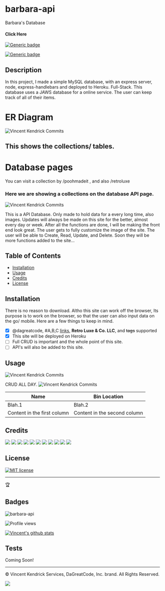 # barbara-api
Barbara's Database

#### Click Here
[![Generic badge](https://img.shields.io/badge/WebSite-Heroku-purple.svg)](https://retroluxe.herokuapp.com/)

[![Generic badge](https://img.shields.io/badge/Repo_Link-Github-<COLOR>.svg)](https://github.com/dagreatcode/barbara-api.git)


<!-- [Website Page](https://retroluxe.herokuapp.com/) -->

<!-- 
[Github Link](https://github.com/dagreatcode/barbara-api.git) -->




## Description 

In this project, I made a simple MySQL database, with an express server, node, express-handlebars and deployed to Heroku. Full-Stack. This database uses a JAWS database for a online service. The user can keep track of all of their items. 

# ER Diagram
![Vincent Kendrick Commits](./public/assets/img/erdiagram.png)
## This shows the collections/ tables.

# Database pages

You can visit a collection by /poohmadeit , and also /retroluxe

### Here we are showing a collections on the database API page.
![Vincent Kendrick Commits](./public/assets/img/demo2.png)



This is a API Database. Only made to hold data for a every long time, also images. Updates will always be made on this site for the better, almost every day or week. After all the functions are done, I will be making the front end look great. The user gets to fully customize the image of the site. The user will be able to Create, Read, Update, and Delete. Soon they will be more functions added to the site...

## Table of Contents

* [Installation](#installation)
* [Usage](#usage)
* [Credits](#credits)
* [License](#license)

## Installation

There is no reason to download. Altho this site can work off the browser, Its purpose is to work on the browser, so that the user can also input data on the go/ mobile. Here are a few things to keep in mind.
- [x] @dagreatcode, #A,B,C [links](), **Retro Luxe & Co. LLC**, and <del>tags</del> supported
- [x] This site will be deployed on Heroku
- [ ] Full CRUD is important and the whole point of this site.
- [ ] API's will also be added to this site.

## Usage 

![Vincent Kendrick Commits](./public/assets/img/demo1.png)

CRUD ALL DAY.
![Vincent Kendrick Commits](./public/assets/img/7RESTfulRoutes.png)


Name | Bin Location
------------ | -------------
Blah.1 | Blah.2
Content in the first column | Content in the second column

## Credits

<img src="https://img.shields.io/badge/javascript%20-%23323330.svg?&style=for-the-badge&logo=javascript&logoColor=%23F7DF1E"/>

<img src="https://img.shields.io/badge/bootstrap%20-%23563D7C.svg?&style=for-the-badge&logo=bootstrap&logoColor=white"/>

<img src="https://img.shields.io/badge/node.js%20-%2343853D.svg?&style=for-the-badge&logo=node.js&logoColor=white"/>

<img src="https://img.shields.io/badge/express.js%20-%23404d59.svg?&style=for-the-badge"/>

<img src="https://img.shields.io/badge/mysql-%2300f.svg?&style=for-the-badge&logo=mysql&logoColor=white"/>

<img src="https://img.shields.io/badge/jquery%20-%230769AD.svg?&style=for-the-badge&logo=jquery&logoColor=white"/>

<img src="https://img.shields.io/badge/heroku%20-%23430098.svg?&style=for-the-badge&logo=heroku&logoColor=white"/>

<img src="https://img.shields.io/badge/adobe%20xd%20-%23FF26BE.svg?&style=for-the-badge&logo=adobe%20xd&logoColor=white"/>

<img src="https://img.shields.io/badge/adobe%20photoshop%20-%2331A8FF.svg?&style=for-the-badge&logo=adobe%20photoshop&logoColor=white"/>

<img src="https://img.shields.io/badge/adobe%20illustrator%20-%23FF9A00.svg?&style=for-the-badge&logo=adobe%20illustrator&logoColor=white"/>

<img src="https://img.shields.io/badge/figma%20-%23F24E1E.svg?&style=for-the-badge&logo=figma&logoColor=white"/>




## License

[![MIT license](https://img.shields.io/badge/License-MIT-blue.svg)](https://github.com/dagreatcode/barbara-api/blob/main/LICENSE.txt)

---

🏆
## Badges 

![barbara-api](https://img.shields.io/github/languages/top/dagreatcode/barbara-api)

![Profile views](https://gpvc.arturio.dev/dagreatcode)


[![Vincent's github stats](https://github-readme-stats.vercel.app/api?username=dagreatcode&theme=blue-green)](https://github.com/dagreatcode/barbara-api)

<!-- Badges aren't _necessary_, per se, but they demonstrate street cred. Badges let other developers know that you know what you're doing. Check out the badges hosted by [shields.io](https://shields.io/). You may not understand what they all represent now, but you will in time. -->

## Tests
Coming Soon!

---
© Vincent Kendrick Services, DaGreatCode, Inc. brand. All Rights Reserved.

![](https://raw.githubusercontent.com/acervenky/animated-github-badges/master/assets/pro.gif)
